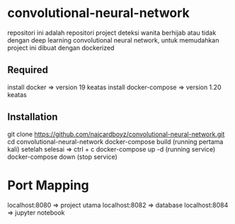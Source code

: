 # convolutional-neural-network
repositori ini adalah repositori project deteksi wanita berhijab atau tidak dengan deep learning convolutional neural network, untuk memudahkan project ini dibuat dengan dockerized

## Required
install docker => version 19 keatas
install docker-compose  => version  1.20 keatas

## Installation
git clone https://github.com/najcardboyz/convolutional-neural-network.git
cd convolutional-neural-network
docker-compose build (running pertama kali)
setelah selesai => ctrl + c
docker-compose up -d (running service)
docker-compose down (stop service)

# Port Mapping
localhost:8080 => project utama
localhost:8082 => database
localhost:8084 => jupyter notebook
